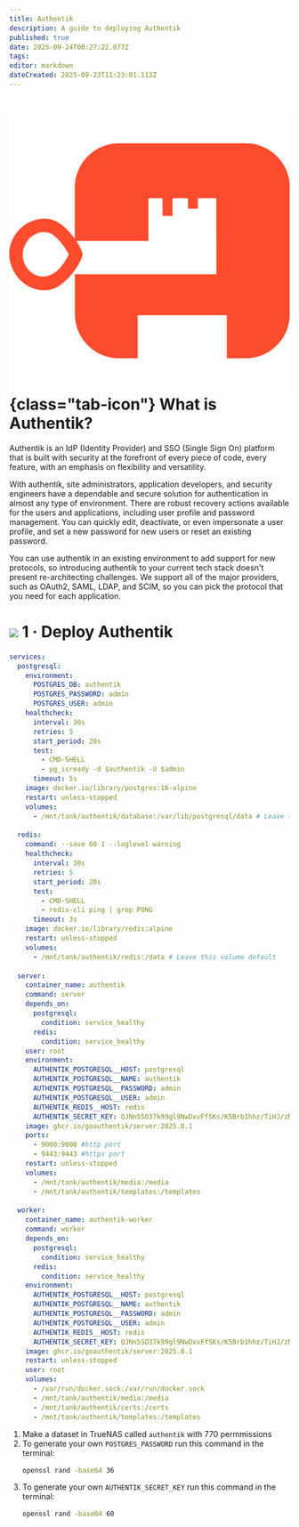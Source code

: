 ```yaml
---
title: Authentik
description: A guide to deploying Authentik
published: true
date: 2025-09-24T00:27:22.077Z
tags: 
editor: markdown
dateCreated: 2025-09-23T11:23:01.113Z
---
```


# ![](/authentik.png){class="tab-icon"} What is Authentik?

Authentik is an IdP (Identity Provider) and SSO (Single Sign On) platform that is built with security at the forefront of every piece of code, every feature, with an emphasis on flexibility and versatility.

With authentik, site administrators, application developers, and security engineers have a dependable and secure solution for authentication in almost any type of environment. There are robust recovery actions available for the users and applications, including user profile and password management. You can quickly edit, deactivate, or even impersonate a user profile, and set a new password for new users or reset an existing password.

You can use authentik in an existing environment to add support for new protocols, so introducing authentik to your current tech stack doesn't present re-architecting challenges. We support all of the major providers, such as OAuth2, SAML, LDAP, and SCIM, so you can pick the protocol that you need for each application.

# <img src="/docker.png" class="tab-icon"> 1 · Deploy Authentik
```yaml
services:
  postgresql:
    environment:
      POSTGRES_DB: authentik
      POSTGRES_PASSWORD: admin
      POSTGRES_USER: admin
    healthcheck:
      interval: 30s
      retries: 5
      start_period: 20s
      test:
        - CMD-SHELL
        - pg_isready -d $authentik -U $admin
      timeout: 5s
    image: docker.io/library/postgres:16-alpine
    restart: unless-stopped
    volumes:
      - /mnt/tank/authentik/database:/var/lib/postgresql/data # Leave this volume default
  
  redis:
    command: --save 60 1 --loglevel warning
    healthcheck:
      interval: 30s
      retries: 5
      start_period: 20s
      test:
        - CMD-SHELL
        - redis-cli ping | grep PONG
      timeout: 3s
    image: docker.io/library/redis:alpine
    restart: unless-stopped
    volumes:
      - /mnt/tank/authentik/redis:/data # Leave this volume default
  
  server:
    container_name: authentik
    command: server
    depends_on:
      postgresql:
        condition: service_healthy
      redis:
        condition: service_healthy
    user: root
    environment:
      AUTHENTIK_POSTGRESQL__HOST: postgresql
      AUTHENTIK_POSTGRESQL__NAME: authentik
      AUTHENTIK_POSTGRESQL__PASSWORD: admin
      AUTHENTIK_POSTGRESQL__USER: admin
      AUTHENTIK_REDIS__HOST: redis
      AUTHENTIK_SECRET_KEY: QJNn5SO37k99gl9NwDxvFfSKs/K5Brb1hhz/TiHJ/zMIn7JjC0ZjDmVcIlqdm0qukVp+Fj9tKfD/sdx4
    image: ghcr.io/goauthentik/server:2025.8.1
    ports:
      - 9000:9000 #http port
      - 9443:9443 #https port
    restart: unless-stopped
    volumes:
      - /mnt/tank/authentik/media:/media
      - /mnt/tank/authentik/templates:/templates

  worker:
    container_name: authentik-worker
    command: worker
    depends_on:
      postgresql:
        condition: service_healthy
      redis:
        condition: service_healthy
    environment:
      AUTHENTIK_POSTGRESQL__HOST: postgresql
      AUTHENTIK_POSTGRESQL__NAME: authentik
      AUTHENTIK_POSTGRESQL__PASSWORD: admin
      AUTHENTIK_POSTGRESQL__USER: admin
      AUTHENTIK_REDIS__HOST: redis
      AUTHENTIK_SECRET_KEY: QJNn5SO37k99gl9NwDxvFfSKs/K5Brb1hhz/TiHJ/zMIn7JjC0ZjDmVcIlqdm0qukVp+Fj9tKfD/sdx4
    image: ghcr.io/goauthentik/server:2025.8.1
    restart: unless-stopped
    user: root
    volumes:
      - /var/run/docker.sock:/var/run/docker.sock
      - /mnt/tank/authentik/media:/media
      - /mnt/tank/authentik/certs:/certs
      - /mnt/tank/authentik/templates:/templates
```

1. Make a dataset in TrueNAS called `authentik` with 770 permmissions
1. To generate your own `POSTGRES_PASSWORD` run this command in the terminal:
    ```bash
    openssl rand -base64 36
    ```
1. To generate your own `AUTHENTIK_SECRET_KEY` run this command in the terminal:
    ```bash
    openssl rand -base64 60
    ```


